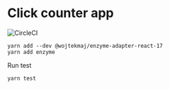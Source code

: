 # Click counter app

![CircleCI](https://img.shields.io/circleci/build/github/shafali03/click-counter/master)

```
yarn add --dev @wojtekmaj/enzyme-adapter-react-17
yarn add enzyme
```

Run test

```
yarn test
```
